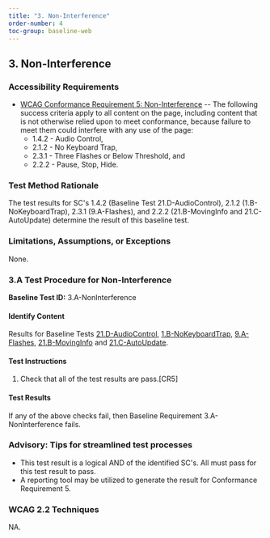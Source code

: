 ```yaml
---
title: "3. Non-Interference"
order-number: 4
toc-group: baseline-web
---
```

## 3. Non-Interference

### Accessibility Requirements

-   [WCAG Conformance Requirement 5: Non-Interference](https://www.w3.org/WAI/WCAG22/Understanding/conformance#conf-req5) -- The following success criteria apply to all content on the page, including content that is not otherwise relied upon to meet conformance, because failure to meet them could interfere with any use of the page:
    -   1.4.2 - Audio Control,
    -   2.1.2 - No Keyboard Trap,
    -   2.3.1 - Three Flashes or Below Threshold, and
    -   2.2.2 - Pause, Stop, Hide.

### Test Method Rationale

The test results for SC's 1.4.2 (Baseline Test 21.D-AudioControl), 2.1.2 (1.B-NoKeyboardTrap), 2.3.1 (9.A-Flashes), and 2.2.2 (21.B-MovingInfo and 21.C-AutoUpdate) determine the result of this baseline test.

### Limitations, Assumptions, or Exceptions

None.

### 3.A Test Procedure for Non-Interference

**Baseline Test ID:** 3.A-NonInterference
#### Identify Content
<p id="3aIC">Results for Baseline Tests <a href="../21TimedEvents/#21d-test-procedure-for-audio-control">21.D-AudioControl</a>, <a href="../01Keyboard/#1b-test-procedure-for-no-keyboard-trap">1.B-NoKeyboardTrap</a>, <a href="../09Flashing/#9a-test-procedure-for-three-flashes-or-below-threshold">9.A-Flashes</a>, <a href="../21TimedEvents/#21b-test-procedure-for-moving-information">21.B-MovingInfo</a> and <a href="../21TimedEvents/#21c-test-procedure-for-auto-updating-information">21.C-AutoUpdate</a>.</p>

#### Test Instructions
<ol id="3aTI">
    <li id="3aTI-1">Check that all of the test results are pass.[CR5]</li>
</ol>

#### Test Results
<p id="3aTR">If any of the above checks fail, then Baseline Requirement 3.A-NonInterference fails.</p>

### Advisory: Tips for streamlined test processes

-   This test result is a logical AND of the identified SC's. All must pass for this test result to pass.
-   A reporting tool may be utilized to generate the result for Conformance Requirement 5.

### WCAG 2.2 Techniques

NA.

